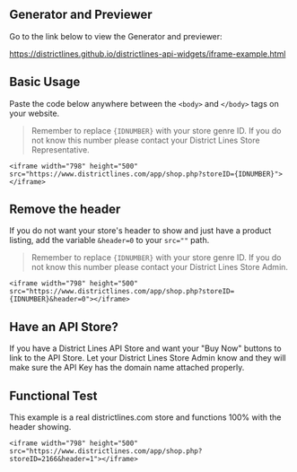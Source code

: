 ## Generator and Previewer

Go to the link below to view the Generator and previewer:

[https://districtlines.github.io/districtlines-api-widgets/iframe-example.html
](https://districtlines.github.io/districtlines-api-widgets/iframe-example.html)

## Basic Usage

Paste the code below anywhere between the `<body>` and `</body>` tags on your website.

> Remember to replace `{IDNUMBER}` with your store genre ID. If you do not know this number please contact your District Lines Store Representative. 

	<iframe width="798" height="500" src="https://www.districtlines.com/app/shop.php?storeID={IDNUMBER}"></iframe>
	
## Remove the header

If you do not want your store's header to show and just have a product listing, add the variable `&header=0` to your `src=""` path.

> Remember to replace `{IDNUMBER}` with your store genre ID. If you do not know this number please contact your District Lines Store Admin. 

	<iframe width="798" height="500" src="https://www.districtlines.com/app/shop.php?storeID={IDNUMBER}&header=0"></iframe>

		
## Have an API Store?
If you have a District Lines API Store and want your "Buy Now" buttons to link to the API Store. Let your District Lines Store Admin know and they will make sure the API Key has the domain name attached properly.

## Functional Test

This example is a real districtlines.com store and functions 100% with the header showing.

	<iframe width="798" height="500" src="https://www.districtlines.com/app/shop.php?storeID=2166&header=1"></iframe>
